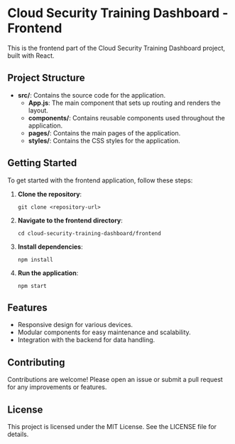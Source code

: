 # Cloud Security Training Dashboard - Frontend

This is the frontend part of the Cloud Security Training Dashboard project, built with React. 

## Project Structure

- **src/**: Contains the source code for the application.
  - **App.js**: The main component that sets up routing and renders the layout.
  - **components/**: Contains reusable components used throughout the application.
  - **pages/**: Contains the main pages of the application.
  - **styles/**: Contains the CSS styles for the application.

## Getting Started

To get started with the frontend application, follow these steps:

1. **Clone the repository**:
   ```
   git clone <repository-url>
   ```

2. **Navigate to the frontend directory**:
   ```
   cd cloud-security-training-dashboard/frontend
   ```

3. **Install dependencies**:
   ```
   npm install
   ```

4. **Run the application**:
   ```
   npm start
   ```

## Features

- Responsive design for various devices.
- Modular components for easy maintenance and scalability.
- Integration with the backend for data handling.

## Contributing

Contributions are welcome! Please open an issue or submit a pull request for any improvements or features.

## License

This project is licensed under the MIT License. See the LICENSE file for details.